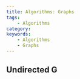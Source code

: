 ```yaml
---
title: Algorithms: Graphs
tags:
    - Algorithms
category: 
keywords:
	- Algorithms
	- Graphs
---
```


## Undirected G
<!--stackedit_data:
eyJoaXN0b3J5IjpbLTc4NDgwODMwLDk3NDcxMjAxNF19
-->